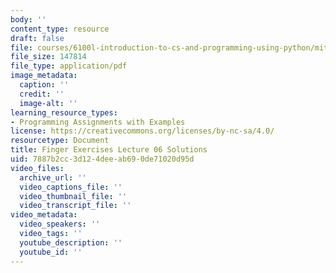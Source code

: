```yaml
---
body: ''
content_type: resource
draft: false
file: courses/6100l-introduction-to-cs-and-programming-using-python/mit6_100l_f22_ex06_sol.pdf
file_size: 147814
file_type: application/pdf
image_metadata:
  caption: ''
  credit: ''
  image-alt: ''
learning_resource_types:
- Programming Assignments with Examples
license: https://creativecommons.org/licenses/by-nc-sa/4.0/
resourcetype: Document
title: Finger Exercises Lecture 06 Solutions
uid: 7887b2cc-3d12-4dee-ab69-0de71020d95d
video_files:
  archive_url: ''
  video_captions_file: ''
  video_thumbnail_file: ''
  video_transcript_file: ''
video_metadata:
  video_speakers: ''
  video_tags: ''
  youtube_description: ''
  youtube_id: ''
---
```

